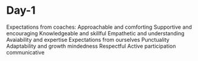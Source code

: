 # Day-1
Expectations from coaches:
Approachable and comforting
Supportive and encouraging
Knowledgeable and skillful
Empathetic and understanding
Avaiability and expertise
Expectations from ourselves
Punctuality
Adaptability and growth mindedness
Respectful
Active participation
communicative





